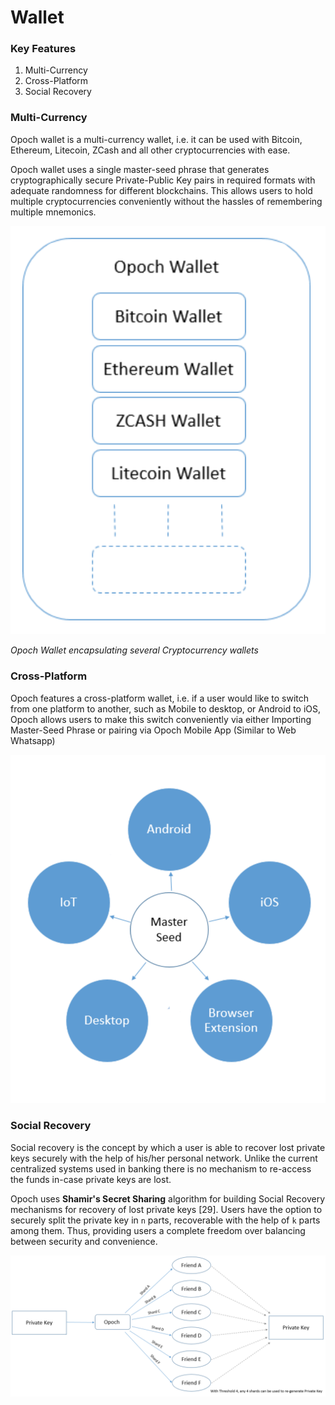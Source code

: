 # Wallet

### Key Features

1. Multi-Currency
2. Cross-Platform
3. Social Recovery

### Multi-Currency

Opoch wallet is a multi-currency wallet, i.e. it can be used with Bitcoin, Ethereum, Litecoin, ZCash and all other cryptocurrencies with ease.

Opoch wallet uses a single master-seed phrase that generates cryptographically secure Private-Public Key pairs in required formats with adequate randomness for different blockchains. This allows users to hold multiple cryptocurrencies conveniently without the hassles of remembering multiple mnemonics.

![Figure showing Opoch Wallet encapsulating several Cryptocurrency wallets](../.gitbook/assets/screen-shot-2018-05-11-at-20.55.56.png)

_Opoch Wallet encapsulating several Cryptocurrency wallets_

### Cross-Platform

Opoch features a cross-platform wallet, i.e. if a user would like to switch from one platform to another, such as Mobile to desktop, or Android to iOS, Opoch allows users to make this switch conveniently via either Importing Master-Seed Phrase or pairing via Opoch Mobile App \(Similar to Web Whatsapp\) 

![Figure showing Opoch wallet Master Seed which can be imported in different platforms to generate wallet](../.gitbook/assets/screen-shot-2018-05-11-at-21.06.45.png)

### Social Recovery

Social recovery is the concept by which a user is able to recover lost private keys securely with the help of his/her personal network. Unlike the current centralized systems used in banking there is no mechanism to re-access the funds in-case private keys are lost.

Opoch uses **Shamir's Secret Sharing** algorithm for building Social Recovery mechanisms for recovery of lost private keys \[29\]. Users have the option to securely split the private key in `n` parts, recoverable with the help of `k` parts among them. Thus, providing users a complete freedom over balancing between security and convenience.

![Figure showing social recovery with 6 shards and a threshold of 4](../.gitbook/assets/screen-shot-2018-05-13-at-01.03.23.png)


